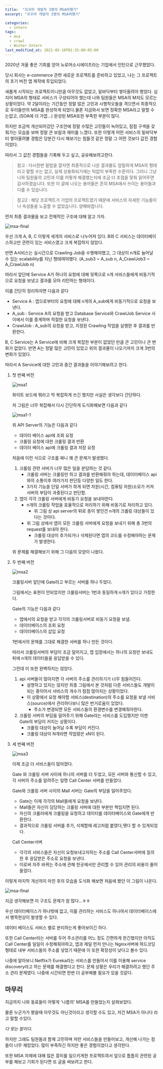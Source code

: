 ```yaml
---
title:  "꼬꼬마 개발자 3명의 MSA여행기"
excerpt: "꼬꼬마 개발자 3명의 MSA여행기"

categories:
  - intern
tags:
  - msa
  - crawl
  - Winter-Intern
last_modified_at: 2021-05-10T01:35:00-05:00
---
```


2020년 겨울 좋은 기회를 얻어 뉴로어소시에이츠라는 기업에서 인턴으로 근무했었다.

당시 회사는 e-commerce 관련 새로운 프로젝트를 준비하고 있었고, 나는 그 프로젝트의 초기 버전 앱 제작에 투입되었다. 

새롭게 시작되는 프로젝트이니만큼 아무것도 없었고, 밑바닥부터 쌓아올려야 했었다. 심지어 MSA의 형태로 서비스가 구성되어야 했는데 나와 팀원들은 MSA의 M자도 모르는 상황이었다. 약 2달이라는 기간동안 정말 많은 고민과 시행착오들을 격으면서 최종적으로 우리들만의 MSA를 완성하게 되었다.물론 지금와서 보면 정확한 MSA라고 말할 수는없고, (SOA에 더 가깝...) 완성된 MSA또한 부족한 부분이 많다. 

하지만  조금씩 개선되어갔던 구조안에 정말 수많은 고민들이 녹아있고, 점점 구색을 갖춰가는 모습을 보며 정말 큰 보람과 재미를 느꼈다. 또한 이렇게 어떤 서비스의 밑바닥부터 쌓아올려볼 경험은 당분간 다시 해보기는 힘들것 같은 정말 그 어떤 것보다 값진 경험이었다.

따라서 그 값진 경험들을 기록해 두고 싶고, 공유해보려고한다.

> 참고 : 다시한번 밑밥을 깔자면 최종적으로 나온 결과물도 엄밀하게 MSA의 형태라고 말할 수는 없고, 실제 상용화되기에는 턱없이 부족한 수준이다. 그러니 그냥 나와 팀원들의 고민과 이를 어떻게 해결했는지에 조금 더 초점을 맞춰 읽어주면 감사하겠습니다. 또한 이 글에 나오는 용어들은 흔히 MSA에서 쓰이는 용어들과 다를 수 있습니다.

> 참고2 : 해당 프로젝트가 기업의 프로젝트였기 때문에 서비스의 자세한 기능들이나 속성들을 노출할 수 없었습니다. 양해바랍니다.

먼저 최종 결과물을 보고 전체적인 구조에 대해 알고 가자.

![msa-final](/assets/images/msa_final.png)

우선 크게 A, B, C 이렇게 세개의 서비스로 나누어져 있다. B와 C 서비스는 데이터베이스하고만 관련이 있는 서비스였고 크게 복잡하지 않았다. 

반면 A서비스는 실시간으로 Crawling Job을 수행해야했고, 그 대상이 n개로 늘어날 수 있는 scalability를 지닌 형태여야했다. (A_sub3 ~ A_sub n, A_CrawlJob3 ~ A_CrawlJob n)

따라서 앞단에 Service A가 하나의 요청에 대해 뒷쪽으로 n개 서비스들에게 비동기적으로 요청을 보냈고 결과를 모아 리턴하는 형태이다.

이를 간단히 정리하자면 다음과 같다

- Service A : 앱으로부터의 요청에 대해 n개의 A_sub에게 비동기적으로 요청을 보낸다.
- A_sub : Service A의 요청을 받고 Database Service와 CrawlJob Service 사이에서 이를 중계하며 적절한 요청을 보낸다.
- CrawlJob : A_sub의 요청을 받고, 지정된 Crawling 작업을 실행한 후 결과를 반환한다.

B, C Service는 A Service에 비해 크게 복잡한 부분이 없었던 만큼 큰 고민이나 큰 변화가 없었다. 반면 A는 정말 많은 고민이 있었고 위의 결과물이 나오기까지 크게 3번의 변화가 있었다.

따라서 A Service에 대한 고민과 중간 결과들을 이야기해보려고 한다.

1. 첫 번째 버전

    ![msa1](/assets/images/msa1.jpg)

    화이트 보드에 뭐라고 막 복잡하게 쓰긴 했지만 사실은 생각보다 간단하다.

    저 그림은 너무 복잡해서 다시 간단하게 도식화해보면 다음과 같다

    ![msa1-1](/assets/images/msa1-1.png)

    위 API Server의 기능은 다음과 같다

    - 데이터 베이스 api에 조회 요청
    - 크롤링 요청에 대한 크롤링 결과 반환
    - 데이터 베이스 api에 크롤링 결과 저장 요청

    처음에 이런 식으로 구조를 짜니 꽤 큰 문제가 발생했다.

    1. 크롤링 관련 서버가 너무 많은 일을 분담하는 것 같다.
        - 크롤링 서버는 크롤링만 하고 결과를 반환해줘야 하는데, 데이터베이스 api와의 소통이후 여러가지 판단등 다양한 일도 한다.
        - 3가지 기능을 단일 서버가 하게 되면 자원(시간, 컴퓨팅 자원)소모가 커져 서버의 부담이 과중된다고 판단함.
    2. 앱이 각각 크롤링 서버에게 비동기 요청을 보내야한다.
        - n개의 크롤링 작업을 효율적으로 처리하기 위해 비동기로 처리하고 있다.
            - 위 그림 상 api server의 뒤로 층이 쌓인건 n개의 크롤링 대상들이 있다는 것이다.
        - 위 그림 상에서 앱이 모든 크롤링 서버에게 요청을 보내기 위해 총 3번의 request를 보내야 한다.
            - 크롤링 대상이 추가되거나 삭제된다면 앱의 코드를 수정해야하는 문제가 발생한다.

    위 문제를 해결해보기 위해 그 다음의 모양이 나왔다.

2. 두 번째 버전

    ![msa2](/assets/images/msa2.jpg)

    크롤링서버 앞단에 Gate라고 부르는 서버를 하나 두었다.

    그림에서는 표현이 안되었지만 크롤링서버는 1번과 동일하게 n개가 있다고 가정한다.

    Gate의 기능은 다음과 같다

    - 앱에서의 요청을 받고 각각의 크롤링서버로 비동기 요청을 보냄.
    - 데이터베이스의 조회 요청
    - 데이터베이스의 삽입 요청

    1번에서의 문제를 그대로 해결한 서버를 하나 만든 것이다.

    따라서 크롤링서버의 부담이 조금 덜어지고, 앱 입장에서는 하나의 요청만 보내도 뒤에 n개의 데이터들을 응답받을 수 있다.

    그런데 이 또한 완벽하지는 않았다.

    1. api 서버들이 많아지면 각 서버의 주소를 관리하기가 너무 힘들어진다.
        - 설명하고 있지는 않지만 최종 그림에서 본 것처럼 다른 서비스들도 개발이 되는 중이어서 서비스의 개수가 점점 많아지는 상황이었다.
        - 이 상황에서 요청 해야할 서비스(destination)의 주소를 요청을 보낼 서비스(source)에서 관리하다보니 많은 번거로움이 있었다.
            - 주소가 변경되면 모든 서비스들의 환경변수를 변경해줘야한다.
    2. 크롤링 서버의 부담을 덜어주기 위해 Gate라는 서비스를 도입했지만 이젠 Gate의 부담이 커지는 상황이다.
        - 크롤링 대상이 늘어날 수록 부담이 커진다.
        - 크롤링 대상이 N개라면 작업량은 xN이 된다.

3. 세 번째 버전

    ![msa3](/assets/images/msa3.jpg)

    이제 조금 더 서비스들이 많아졌다. 

    Gate 와 크롤링 서버 사이에 하나의 서버를 더 두었고, 모든 서버와 통신할 수 있고, 각 서버의 주소를 알려주는 일명 Call Center 서버를 만들었다.

    Gate와 크롤링 서버 사이의 Mall 서버는 Gate의 부담을 덜어주었다.

    - Gate는 이제 각각의 Mall들에게 요청을 보낸다.
    - Mall들은 자신이 담당하는 크롤링 서버에 대한 부분만 책임지면 된다.
    - 자신의 크롤러에게 크롤링을 요청하고 데이터를 데이터베이스와 Gate에게 반환한다.
    - 결과적으로 크롤링 서버를 추가, 삭제할때 레고처럼 붙였다,땟다 할 수 있게되었다.

    Call Center서버

    - 각각의 서비스들은 자신이 요청보내고자하는 주소를 Call Center서버에 질의한 후 응답받은 주소로 요청을 보낸다.
    - 이로써 자주 바뀌는 주소에 관해 한곳에서만 관리할 수 있어 관리의 비용이 줄어들었다.

이렇게 마지막 개선까지 마친 후의 모습을 도식화 해보면 처음에 봤던 이 그림이 나온다.

![msa-final](/assets/images/msa_final.png)

지금 생각해보면 이 구조도 문제가 참 많다...ㅎㅎ

우선 데이터베이스가 하나밖에 없고, 이를 관리하는 서비스도 하나여서 데이터베이스에서 병목현상이 발생할 수 있다. 

데이터 베이스도 서비스 별로 분리하는게 좋아보이긴 하다.

또한 Call Center라는 서버를 두어 주소관리를 어느 정도 간편하게 한긴했지만 아직도 Call Center를 일일이 수정해줘야하고, 앱과 제일 먼저 만나는 Nginx서버에 하드코딩 형태로 내부 서비스들의 주소를 넣었기 때문에 이 또한 확장성이 낮다고 볼수 있다.

나중에 알아보니 Netflix가 Eureka라는 서비스를 만들어서 이를 이용해 service discovery라고 하는 문제를 해결했다고 한다. 문제 상황은 우리가 해결하려고 했던 주소 관리 문제였다. 나중에 시간되면 한번 더 공부해볼 필요가 있을 것같다.

## 마무리

지금까지 나와 동료들이 어떻게 '나름의' MSA를 만들었는지 살펴보았다.

물론 누군가가 봤을때 아무것도 아닌것이라고 생각할 수도 있고, 저건 MSA가 아니다 라고 말할 수있다.

*다 맞는 말이다.*

하지만 그래도 팀원들과 함께 고민하며 저런 서비스들을 만들어보고, 개선해 나가는 점들이 너무 재밌었다. 많이 부족하긴 하지만 좋은 경험이었다고 생각한다. 

또한 MSA 자체에 대해 많은 흥미를 일으키게한 프로젝트여서 앞으로 틈틈히 관련된 공부를 해보고 기회가 된다면 또 글을 써보려고 한다.